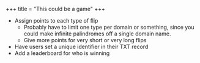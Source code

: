 +++
title = "This could be a game"
+++

- Assign points to each type of flip
  - Probably have to limit one type per domain or something,
    since you could make infinite palindromes off a single domain name.
  - Give more points for very short or very long flips
- Have users set a unique identifier in their TXT record
- Add a leaderboard for who is winning

